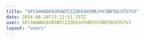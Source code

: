 ```yaml
---
title: "SP11H40DG9JR5NTCZZZK91H7HRJYX7BRTQCXT57V3"
date: 2024-08-28T17:12:51.737Z
user: SP11H40DG9JR5NTCZZZK91H7HRJYX7BRTQCXT57V3
layout: "users"
---
```

    